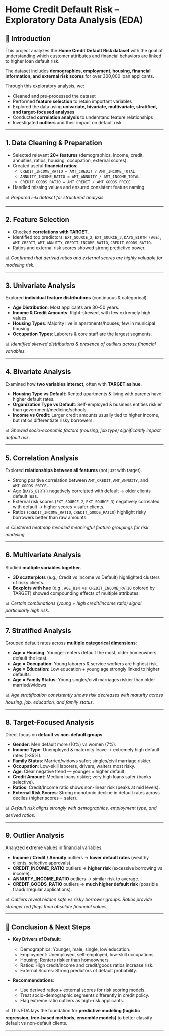 # Home Credit Default Risk – Exploratory Data Analysis (EDA)

## 📌 Introduction
This project analyzes the **Home Credit Default Risk dataset** with the goal of understanding which customer attributes and financial behaviors are linked to higher loan default risk.  

The dataset includes **demographics, employment, housing, financial information, and external risk scores** for over 300,000 loan applicants.  

Through this exploratory analysis, we:
- Cleaned and pre-processed the dataset  
- Performed **feature selection** to retain important variables  
- Explored the data using **univariate, bivariate, multivariate, stratified, and target-focused analyses**  
- Conducted **correlation analysis** to understand feature relationships  
- Investigated **outliers** and their impact on default risk  

---

## 1. Data Cleaning & Preparation
- Selected relevant **20+ features** (demographics, income, credit, annuities, ratios, housing, occupation, external scores).  
- Created useful **financial ratios**:  
  - `CREDIT_INCOME_RATIO = AMT_CREDIT / AMT_INCOME_TOTAL`  
  - `ANNUITY_INCOME_RATIO = AMT_ANNUITY / AMT_INCOME_TOTAL`  
  - `CREDIT_GOODS_RATIO = AMT_CREDIT / AMT_GOODS_PRICE`  
- Handled missing values and ensured consistent feature naming.  

📊 *Prepared `eda` dataset for structured analysis.*  

---

## 2. Feature Selection
- Checked **correlations with TARGET**.  
- Identified top predictors: `EXT_SOURCE_2`, `EXT_SOURCE_3`, `DAYS_BIRTH (AGE)`, `AMT_CREDIT`, `AMT_ANNUITY`, `CREDIT_INCOME_RATIO`, `CREDIT_GOODS_RATIO`.  
- Ratios and external risk scores showed strong predictive power.  

📊 *Confirmed that derived ratios and external scores are highly valuable for modeling risk.*  

---

## 3. Univariate Analysis
Explored **individual feature distributions** (continuous & categorical).  

- **Age Distribution**: Most applicants are 30–50 years.  
- **Income & Credit Amounts**: Right-skewed, with few extremely high values.  
- **Housing Types**: Majority live in apartments/houses; few in municipal housing.  
- **Occupation Types**: Laborers & core staff are the largest segments.  

📊 *Identified skewed distributions & presence of outliers across financial variables.*  

---

## 4. Bivariate Analysis
Examined how **two variables interact**, often with **TARGET as hue**.  

- **Housing Type vs Default**: Rented apartments & living with parents have higher default rates.  
- **Organization Type vs Default**: Self-employed & business entities riskier than government/medicine/schools.  
- **Income vs Credit**: Larger credit amounts usually tied to higher income, but ratios differentiate risky borrowers.  

📊 *Showed socio-economic factors (housing, job type) significantly impact default risk.*  

---

## 5. Correlation Analysis
Explored **relationships between all features** (not just with target).  

- Strong positive correlation between `AMT_CREDIT`, `AMT_ANNUITY`, and `AMT_GOODS_PRICE`.  
- Age (`DAYS_BIRTH`) negatively correlated with default → older clients default less.  
- External risk scores (`EXT_SOURCE_2`, `EXT_SOURCE_3`) negatively correlated with default → higher scores = safer clients.  
- Ratios (`CREDIT_INCOME_RATIO`, `CREDIT_GOODS_RATIO`) highlight risky borrowers better than raw amounts.  

📊 *Clustered heatmap revealed meaningful feature groupings for risk modeling.*  

---

## 6. Multivariate Analysis
Studied **multiple variables together**.  

- **3D scatterplots** (e.g., Credit vs Income vs Default) highlighted clusters of risky clients.  
- **Boxplots with hue** (e.g., `AGE_BIN vs CREDIT_INCOME_RATIO` colored by TARGET) showed compounding effects of multiple attributes.  

📊 *Certain combinations (young + high credit/income ratio) signal particularly high risk.*  

---

## 7. Stratified Analysis
Grouped default rates across **multiple categorical dimensions**:  

- **Age × Housing**: Younger renters default the most, older homeowners default the least.  
- **Age × Occupation**: Young laborers & service workers are highest risk.  
- **Age × Education**: Low education + young age strongly linked to higher defaults.  
- **Age × Family Status**: Young singles/civil marriages riskier than older married/widows.  

📊 *Age stratification consistently shows risk decreases with maturity across housing, job, education, and family status.*  

---

## 8. Target-Focused Analysis
Direct focus on **default vs non-default groups**.  

- **Gender**: Men default more (10%) vs women (7%).  
- **Income Type**: Unemployed & maternity leave → extremely high default rates (>35%).  
- **Family Status**: Married/widows safer; singles/civil marriage riskier.  
- **Occupation**: Low-skill laborers, drivers, waiters most risky.  
- **Age**: Clear negative trend — younger = higher default.  
- **Credit Amount**: Medium loans riskier; very high loans safer (banks selective).  
- **Ratios**: Credit/Income ratio shows non-linear risk (peaks at mid levels).  
- **External Risk Scores**: Strong monotonic decline in default rates across deciles (higher scores = safer).  

📊 *Default risk aligns strongly with demographics, employment type, and derived ratios.*  

---

## 9. Outlier Analysis
Analyzed extreme values in financial variables.  

- **Income / Credit / Annuity** outliers → **lower default rates** (wealthy clients, selective approvals).  
- **CREDIT_INCOME_RATIO** outliers → **higher risk** (excessive borrowing vs income).  
- **ANNUITY_INCOME_RATIO** outliers → similar risk to average.  
- **CREDIT_GOODS_RATIO** outliers → **much higher default risk** (possible fraud/irregular applications).  

📊 *Outliers reveal hidden safe vs risky borrower groups. Ratios provide stronger red flags than absolute financial values.*  

---

## 📌 Conclusion & Next Steps
- **Key Drivers of Default**:  
  - Demographics: Younger, male, single, low education.  
  - Employment: Unemployed, self-employed, low-skill occupations.  
  - Housing: Renters riskier than homeowners.  
  - Ratios: High credit/income and credit/goods ratios increase risk.  
  - External Scores: Strong predictors of default probability.  

- **Recommendations**:  
  - Use derived ratios + external scores for risk scoring models.  
  - Treat socio-demographic segments differently in credit policy.  
  - Flag extreme ratio outliers as high-risk applicants.  

📊 This EDA lays the foundation for **predictive modeling (logistic regression, tree-based methods, ensemble models)** to better classify default vs non-default clients.

---

